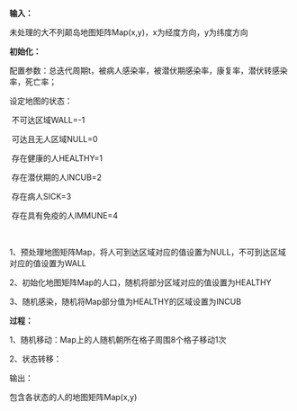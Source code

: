 **输入：**

未处理的大不列颠岛地图矩阵Map(x,y)，x为经度方向，y为纬度方向

**初始化：**

配置参数：总迭代周期t，被病人感染率，被潜伏期感染率，康复率，潜伏转感染率，死亡率；

设定地图的状态：

​	不可达区域WALL=-1

​	可达且无人区域NULL=0

​	存在健康的人HEALTHY=1

​	存在潜伏期的人INCUB=2

​	存在病人SICK=3

​	存在具有免疫的人IMMUNE=4

​						

1、预处理地图矩阵Map，将人可到达区域对应的值设置为NULL，不可到达区域对应的值设置为WALL

2、初始化地图矩阵Map的人口，随机将部分区域对应的值设置为HEALTHY

3、随机感染，随机将Map部分值为HEALTHY的区域设置为INCUB



**过程：**

1、随机移动：Map上的人随机朝所在格子周围8个格子移动1次

2、状态转移：



输出：

包含各状态的人的地图矩阵Map(x,y)